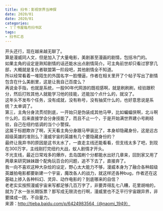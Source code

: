 ```yaml
---
title: 扫书：影视世界当神探
date: 2020/01
date: 2020/01
categories:
- 丫丫书屋每月扫书区
tags:
- 扫书汇总
---
```



开头还行，现在越来越无聊了。  
算是漫威同人文，但是加入了大量电影，美剧甚至漫画的剧情，包括冷门的。  
如果主角的设定是熟知剧情的话还能水出点剧情简介。可主角前世却只看过寥寥几部，大概就是复仇者联盟第一阶段吧，其他剧情全不知道。  
所以经常看着一堆陌生的外国名字一脸懵逼，作者在相关里开了个帖子写出了剧情包含在什么美剧里，这是让我自己百度么？  
再说金手指，也就是系统，一股90年代网游的既视感啊，就是刷刷刷，经验跟积分，然后打败其他人就能学习他的技能，还能加个点什么的，就没了。  
这年头不发布个任务，没有成就，没有称号，没有抽奖什么的，也好意思说是系统？太单调了。  
第三，主角分身流贯彻到底，一开始只是伪装成其他马甲，比如蝙蝠侠啊，北斗啊什么的，后来直接学会分身技能了，而且不止一个，于是开始满世界建小号刷经验，自己在纽约低调的当个小警探。  
这属于标题欺诈了啊，天天看主角分身跟马甲装比了，本身却隐藏身份，这是远古超级英雄的准则么？漫威宇宙的英雄有几个要隐藏身份的？  
最终让我弃书的原因是这书太水了，一直走主线还能看看，但支线太多了吧，到现在300万字，主线刚打完纽约大战，蚁人剧情才开头。  
不光支线，最近日常戏多的爆炸，去岛国刷个分都能水出好几章来，回到家又用了两章来研究妹妹跟个配角玩百合的问题，追不下去了，直接弃了。  
我一向不喜欢这种大杂烩的设定，野心太大能力不够，漫威本身为了融合各种超级英雄拍电影都要新建一个宇宙，魔改各人的战力，就这样还各种bug，作者还在这基础上掺入各种科幻、灵异、动作电影的？到底哪来的自信？  
老老实实按照漫威宇宙来写都足够几百万字了，非要弄得乱七八糟，花里胡哨的，就为了水一张长期饭票？那写成无限流也行啊，漫威里也不乏平行宇宙跟异界，非要揉成一团，不自量力。  
来源：http://tieba.baidu.com/p/6424983564（@naomi_1949）  
